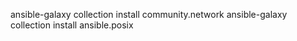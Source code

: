 
ansible-galaxy collection install community.network
ansible-galaxy collection install ansible.posix